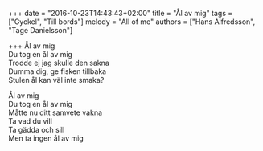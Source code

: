 +++
date = "2016-10-23T14:43:43+02:00"
title = "Ål av mig"
tags = ["Gyckel", "Till bords"]
melody = "All of me"
authors = ["Hans Alfredsson", "Tage Danielsson"]

+++
Ål av mig  
Du tog en ål av mig  
Trodde ej jag skulle den sakna  
Dumma dig, ge fisken tillbaka  
Stulen ål kan väl inte smaka?  

Ål av mig  
Du tog en ål av mig  
Måtte nu ditt samvete vakna  
Ta vad du vill  
Ta gädda och sill  
Men ta ingen ål av mig
